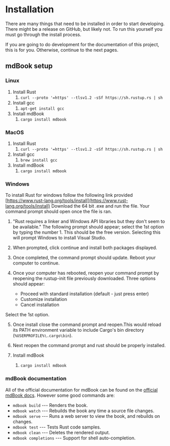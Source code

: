 # Installation

There are many things that need to be installed in order to start developing.
There might be a release on GitHub, but likely not.
To run this yourself you must go through the install process.

If you are going to do development for the documentation of this project, this is for you. Otherwise, continue to the next pages.

## mdBook setup

### Linux

1. Install Rust
   1. `curl --proto '=https' --tlsv1.2 -sSf https://sh.rustup.rs | sh`
2. Install gcc
   1. `apt-get install gcc`
3. Install mdBook
   1. `cargo install mdbook`

### MacOS

1. Install Rust
   1. `curl --proto '=https' --tlsv1.2 -sSf https://sh.rustup.rs | sh`
2. Install gcc
   1. `brew install gcc`
3. Install mdBook
   1. `cargo install mdbook`

### Windows

To install Rust for windows follow the following link provided
[https://www.rust-lang.org/tools/install](https://www.rust-lang.org/tools/install)
Download the 64 bit .exe and run the file.
Your command prompt should open once the file is ran.

1. "Rust requires a linker and Windows API libraries but they don't seem to be available." The following prompt should appear; select the 1st option by typing the number 1. This should be the free version. Selecting this will prompt Windows to install Visual Studio.

2. When prompted, click continue and install both packages displayed.

3. Once completed, the command prompt should update. Reboot your computer to continue.

4. Once your computer has rebooted, reopen your command prompt by reopening the rustup-init file previously downloaded. Three options should appear:
   - Proceed with standard installation (default - just press enter)
   - Customize installation
   - Cancel installation

Select the 1st option.

5. Once install close the command prompt and reopen.This would reload its PATH environment variable to include Cargo's bin directory
   (`%USERPROFILE%\.cargo\bin`).

6. Next reopen the command prompt and rust should be properly installed.
7. Install mdBook
   1. `cargo install mdbook`

### mdBook documentation

All of the official documentation for mdBook can be found on the [official mdBook docs](https://rust-lang.github.io/mdBook/).
However some good commands are:

- `mdbook build` --- Renders the book.
- `mdbook watch` --- Rebuilds the book any time a source file changes.
- `mdbook serve` --- Runs a web server to view the book, and rebuilds on changes.
- `mdbook test` --- Tests Rust code samples.
- `mdbook clean` --- Deletes the rendered output.
- `mdbook completions` --- Support for shell auto-completion.
